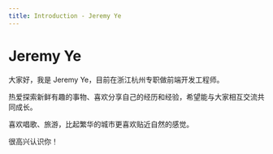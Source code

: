 ```yaml
---
title: Introduction - Jeremy Ye
---
```


# Jeremy Ye

大家好，我是 Jeremy Ye，目前在浙江杭州专职做前端开发工程师。

热爱探索新鲜有趣的事物、喜欢分享自己的经历和经验，希望能与大家相互交流共同成长。

喜欢唱歌、旅游，比起繁华的城市更喜欢贴近自然的感觉。

很高兴认识你！
